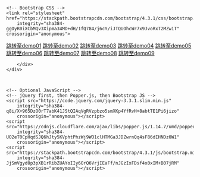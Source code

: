 
<!doctype html>
<html lang="en">

<head>
    <title>Title</title>
    <!-- Required meta tags -->
    <meta charset="utf-8">
    <meta name="viewport" content="width=device-width, initial-scale=1, shrink-to-fit=no">

    <!-- Bootstrap CSS -->
    <link rel="stylesheet" href="https://stackpath.bootstrapcdn.com/bootstrap/4.3.1/css/bootstrap.min.css"
        integrity="sha384-ggOyR0iXCbMQv3Xipma34MD+dH/1fQ784/j6cY/iJTQUOhcWr7x9JvoRxT2MZw1T" crossorigin="anonymous">
</head>

<body>
    <style>
        .a-paddingP {
            margin: 2px;
        }
    </style>
    <div class="container">
        <div class="list-group fa-li">
            <a href="./demo/demo01/index.html" target="_blank" rel="noopener noreferrer"
                class="list-group-item list-group-item-action list-group-item-primary active a-padding">跳转至demo01</a>
            <a href="./demo/demo02/index.html" target="_blank" rel="noopener noreferrer"
                class="list-group-item list-group-item-action list-group-item-primary a-padding">跳转至demo02</a>
            <a href="./demo/demo03/index.html" target="_blank" rel="noopener noreferrer"
                class="list-group-item list-group-item-action list-group-item-primary active a-padding">跳转至demo03</a>
            <a href="./demo/demo04/index.html" target="_blank" rel="noopener noreferrer"
                class="list-group-item list-group-item-action list-group-item-primary  a-padding">跳转至demo04</a>
            <a href="./demo/demo05/index.html" target="_blank" rel="noopener noreferrer"
                class="list-group-item list-group-item-action list-group-item-primary active a-padding">跳转至demo05</a>
            <a href="./demo/demo06/index.html" target="_blank" rel="noopener noreferrer"
                class="list-group-item list-group-item-action list-group-item-primary  a-padding">跳转至demo06</a>
            <a href="./demo/demo07/index.html" target="_blank" rel="noopener noreferrer"
                class="list-group-item list-group-item-action list-group-item-primary active a-padding">跳转至demo07</a>
            <a href="./demo/demo08/index.html" target="_blank" rel="noopener noreferrer"
                class="list-group-item list-group-item-action list-group-item-primary  a-padding">跳转至demo08</a>
            <a href="./demo/demo09/index.html" target="_blank" rel="noopener noreferrer"
                class="list-group-item list-group-item-action list-group-item-primary active a-padding">跳转至demo09</a>

        </div>
    </div>



    <!-- Optional JavaScript -->
    <!-- jQuery first, then Popper.js, then Bootstrap JS -->
    <script src="https://code.jquery.com/jquery-3.3.1.slim.min.js"
        integrity="sha384-q8i/X+965DzO0rT7abK41JStQIAqVgRVzpbzo5smXKp4YfRvH+8abtTE1Pi6jizo"
        crossorigin="anonymous"></script>
    <script src="https://cdnjs.cloudflare.com/ajax/libs/popper.js/1.14.7/umd/popper.min.js"
        integrity="sha384-UO2eT0CpHqdSJQ6hJty5KVphtPhzWj9WO1clHTMGa3JDZwrnQq4sF86dIHNDz0W1"
        crossorigin="anonymous"></script>
    <script src="https://stackpath.bootstrapcdn.com/bootstrap/4.3.1/js/bootstrap.min.js"
        integrity="sha384-JjSmVgyd0p3pXB1rRibZUAYoIIy6OrQ6VrjIEaFf/nJGzIxFDsf4x0xIM+B07jRM"
        crossorigin="anonymous"></script>
</body>

</html>
